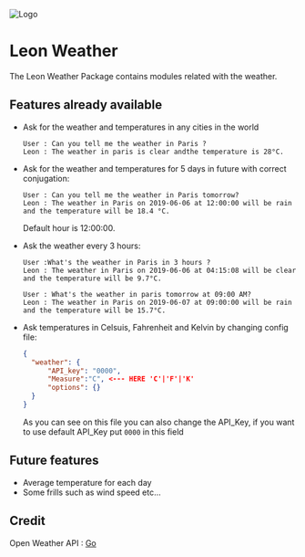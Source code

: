 ![Logo](https://zupimages.net/up/19/23/fn36.png)
# Leon Weather

The Leon Weather Package contains modules related with the weather.

## Features already available

- Ask for the weather and temperatures in any cities in the world

  ```
  User : Can you tell me the weather in Paris ?
  Leon : The weather in paris is clear andthe temperature is 28°C.
  ```

- Ask for the weather and temperatures for 5 days in future with correct conjugation:

  ```
  User : Can you tell me the weather in Paris tomorrow?
  Leon : The weather in Paris on 2019-06-06 at 12:00:00 will be rain and the temperature will be 18.4 °C.
  ```

  Default hour is 12:00:00.

- Ask the weather every 3 hours:

  ```
  User :What's the weather in Paris in 3 hours ?
  Leon : The weather in Paris on 2019-06-06 at 04:15:08 will be clear and the temperature will be 9.7°C.
  ```

  ```
  User : What's the weather in paris tomorrow at 09:00 AM?
  Leon : The weather in Paris on 2019-06-07 at 09:00:00 will be rain and the temperature will be 15.7°C.
  ```

- Ask temperatures in Celsuis, Fahrenheit and Kelvin by changing config file:

  ```json
  {
  	"weather": {
  		"API_key": "0000",
  		"Measure":"C", <--- HERE 'C'|'F'|'K'
  		"options": {}
  	}
  }
  ```

  As you can see on this file you can also change the API_Key, if you want to use default API_Key put `0000` in this field

## Future features

- Average temperature for each day
- Some frills such as wind speed etc...

## Credit
Open Weather API : [Go](https://openweathermap.org/api)

